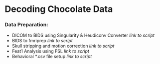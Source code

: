 # Decoding Chocolate Data   

### Data Preparation:  
- DICOM to BIDS using Singularity & Heudiconv Converter *link to script*  
- BIDS to fmriprep *link to script*  
- Skull stripping and motion correction *link to script* 
- Feat1 Analysis using FSL *link to script*
- Behavioral *.csv file setup *link to script*

